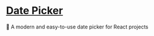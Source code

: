 # [Date Picker](https://neoaren.github.io/neo-date-picker/)
📅 A modern and easy-to-use date picker for React projects
